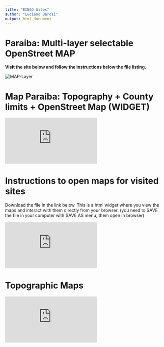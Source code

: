 ```yaml
---
title: "BINGO Sites"
author: "Luciano Barosi"
output: html_document
---
```




# Paraiba: Multi-layer selectable OpenStreet MAP

**Visit the site below and follow the instructions below the file listing.**

![MAP-Layer](https://github.com/lbarosi/BINGO/tree/master/GEO)


# Map Paraiba: Topography + County limits + OpenStreet Map (WIDGET) 

![Campanha-01](https://github.com/lbarosi/BINGO/blob/master/RASTER/mapa.html)

# Instructions to open maps for visited sites

Download the file in the link below. This is a html widget where you view the maps and interact with them directly from your browser. (you need to SAVE the file in your computer with SAVE AS menu, them open in browser)

![Campanha-01](https://github.com/lbarosi/BINGO/blob/master/VisitedSites/READMEvisited.html)


# Topographic Maps 

![Campanha-01](https://github.com/lbarosi/BINGO/blob/master/RASTER/README.html)